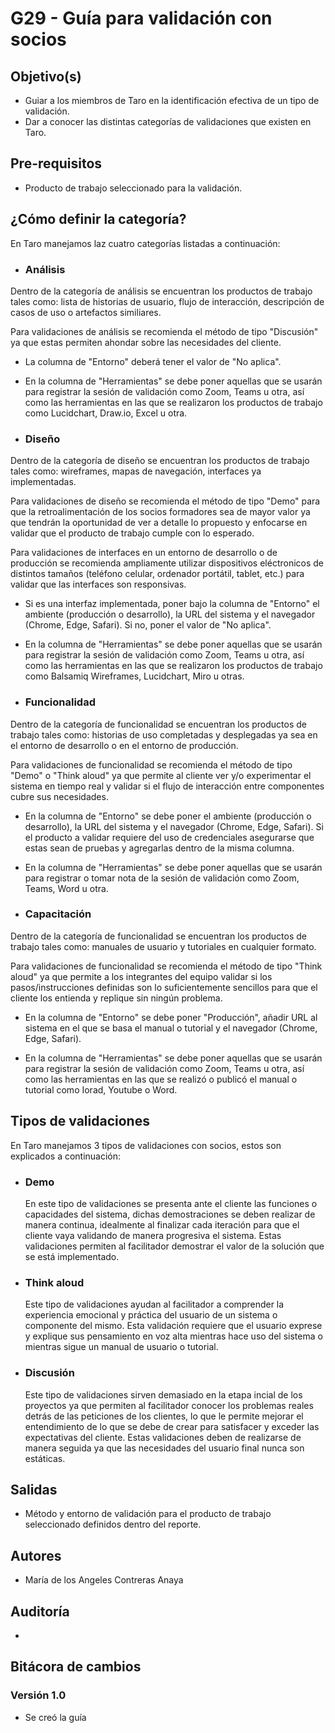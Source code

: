 # G29 - Guía para validación con socios

## Objetivo(s)

- Guiar a los miembros de Taro en la identificación efectiva de un tipo de validación. 
- Dar a conocer las distintas categorías de validaciones que existen en Taro.

## Pre-requisitos

- Producto de trabajo seleccionado para la validación.

## ¿Cómo definir la categoría?

En Taro manejamos laz cuatro categorías listadas a continuación:

- ### Análisis

Dentro de la categoría de análisis se encuentran los productos de trabajo tales como: lista de historias de usuario, flujo de interacción, descripción de casos de uso o artefactos similiares.

Para validaciones de análisis se recomienda el método de tipo "Discusión" ya que estas permiten ahondar sobre las necesidades del cliente.

- La columna de "Entorno" deberá tener el valor de "No aplica".

- En la columna de "Herramientas" se debe poner aquellas que se usarán para registrar la sesión de validación como Zoom, Teams u otra, así como las herramientas en las que se realizaron los productos de trabajo como Lucidchart, Draw.io, Excel u otra.

- ### Diseño

Dentro de la categoría de diseño se encuentran los productos de trabajo tales como: wireframes, mapas de navegación, interfaces ya implementadas.

Para validaciones de diseño se recomienda el método de tipo "Demo" para que la retroalimentación de los socios formadores sea de mayor valor ya que tendrán la oportunidad de ver a detalle lo propuesto y enfocarse en validar que el producto de trabajo cumple con lo esperado.

Para validaciones de interfaces en un entorno de desarrollo o de producción se recomienda ampliamente utilizar dispositivos eléctronicos de distintos tamaños (teléfono celular, ordenador portátil, tablet, etc.) para validar que las interfaces son responsivas. 

- Si es una interfaz implementada, poner bajo la columna de "Entorno" el ambiente (producción o  desarrollo), la URL del sistema y el navegador (Chrome, Edge,  Safari). Si no, poner el valor de "No aplica".

- En la columna de "Herramientas" se debe poner aquellas que se usarán para registrar la sesión de validación como Zoom, Teams u otra, así como las herramientas en las que se realizaron los productos de trabajo como Balsamiq Wireframes, Lucidchart, Miro u otras.

- ### Funcionalidad

Dentro de la categoría de funcionalidad se encuentran los productos de trabajo tales como:  historias de uso completadas y desplegadas ya sea en el entorno de desarrollo o en el entorno de producción.

Para validaciones de funcionalidad se recomienda el método de tipo "Demo" o "Think aloud" ya que permite al cliente ver y/o experimentar el sistema en tiempo real y validar si el flujo de interacción entre componentes cubre sus necesidades.

- En la columna de "Entorno" se debe poner el ambiente (producción o  desarrollo), la URL del sistema y el navegador (Chrome, Edge,  Safari). Si el producto a validar requiere del uso de credenciales asegurarse que estas sean de pruebas y agregarlas dentro de la misma columna. 
- En la columna de "Herramientas" se debe poner aquellas que se usarán para registrar  o tomar nota de la sesión de validación como Zoom, Teams, Word u otra.

- ### Capacitación

Dentro de la categoría de funcionalidad se encuentran los productos de trabajo tales como:  manuales de usuario y tutoriales en cualquier formato. 

Para validaciones de funcionalidad se recomienda el método de tipo "Think aloud" ya que permite a los integrantes del equipo validar si los pasos/instrucciones definidas son lo suficientemente sencillos para que el cliente los entienda y  replique sin ningún problema.

- En la columna de "Entorno" se debe poner "Producción", añadir URL al sistema en el que se basa el manual o tutorial y el navegador (Chrome, Edge,  Safari).

- En la columna de "Herramientas" se debe poner aquellas que se usarán para registrar la sesión de validación como Zoom, Teams u otra, así como las herramientas en las que se realizó o publicó el manual o tutorial como Iorad, Youtube o Word.

## Tipos de validaciones

En Taro manejamos 3 tipos de validaciones con socios, estos son explicados a continuación:

- ### Demo

  En este tipo de validaciones se presenta ante el cliente las funciones o capacidades del sistema, dichas demostraciones se deben realizar de manera continua, idealmente al finalizar cada iteración para que el cliente vaya validando de manera progresiva el sistema. Estas validaciones permiten al facilitador demostrar el valor de la solución que se está implementado.

- ### Think aloud

  Este tipo de validaciones ayudan al facilitador a comprender la experiencia emocional y práctica del usuario de un sistema o componente del mismo. Esta validación requiere que el usuario exprese y explique sus pensamiento en voz alta mientras hace uso del sistema o mientras sigue un manual de usuario o tutorial.

- ### Discusión

  Este tipo de validaciones sirven demasiado en la etapa incial de los proyectos ya que permiten al facilitador conocer los problemas reales detrás de las peticiones de los clientes, lo que le permite mejorar el entendimiento de lo que se debe de crear para satisfacer y exceder las expectativas del cliente. Estas validaciones deben de realizarse de manera seguida ya que las necesidades del usuario final nunca son estáticas.

## Salidas

- Método y entorno de validación para el producto de trabajo seleccionado definidos dentro del reporte.

## Autores

- María de los Angeles Contreras Anaya

## Auditoría

- 

## Bitácora de cambios
### Versión 1.0
- Se creó la guía